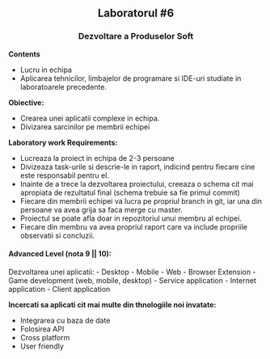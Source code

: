 <h2 align="center">Laboratorul #6</h2>
<h3 align="center">Dezvoltare a Produselor Soft</h3>

<b>Contents</b>
- Lucru in echipa
- Aplicarea tehnicilor, limbajelor de programare si IDE-uri studiate in laboratoarele precedente.

<b>Obiective:</b>
- Crearea unei aplicatii complexe in echipa.
- Divizarea sarcinilor pe membrii echipei

<b>Laboratory work Requirements:</b>
- Lucreaza la proiect in echipa de 2-3 persoane
- Divizeaza task-urile si descrie-le in raport, indicind pentru fiecare cine este responsabil pentru el.
- Inainte de a trece la dezvoltarea proiectului, creeaza o schema cit mai apropiata de rezultatul final (schema trebuie sa fie primul commit)
- Fiecare din membrii echipei va lucra pe propriul branch in git, iar una din persoane va avea grija sa faca merge cu master.
- Proiectul se poate afla doar in repozitoriul unui membru al echipei.
- Fiecare din membru va avea propriul raport care va include propriile observatii si concluzii.

<h4>Advanced Level (nota 9 || 10):</h4>
Dezvoltarea unei aplicatii:
- Desktop
- Mobile
- Web
- Browser Extension
- Game development (web, mobile, desktop)
- Service application
- Internet application
- Client application

<b>Incercati sa aplicati cit mai multe din thnologiile noi invatate:</b>
- Integrarea cu baza de date
- Folosirea API
- Cross platform
- User friendly
